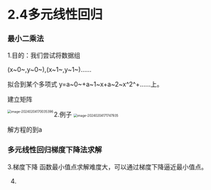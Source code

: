 # 2.4多元线性回归

### 最小二乘法

1.目的：我们尝试将数据组

(x~0~,y~0~),(x~1~,y~1~)……

拟合到某个多项式 y=a~0~+a~1~x+a~2~x^2^+……上。

建立矩阵

<img src="https://yilaoshi.oss-cn-guangzhou.aliyuncs.com/picture/image-20240204170035396.png" alt="image-20240204170035396" style="zoom:50%;" align="left"/>

2.例子
<img src="https://yilaoshi.oss-cn-guangzhou.aliyuncs.com/picture/image-20240204171747935.png" alt="image-20240204171747935" style="zoom:50%;" />

解方程的到a

### 多元线性回归梯度下降法求解

3.梯度下降
函数最小值点求解难度大，可以通过梯度下降逼近最小值点。

4.

